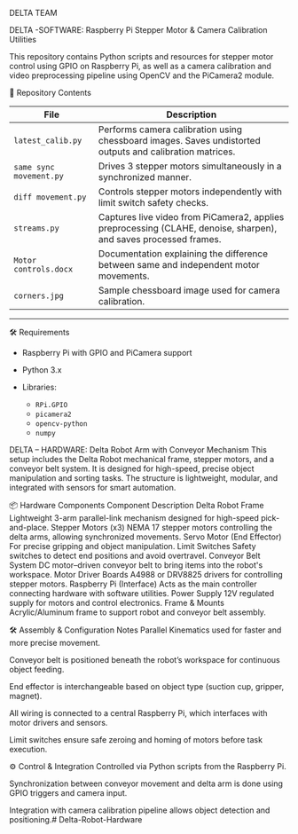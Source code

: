 DELTA TEAM

DELTA -SOFTWARE:
Raspberry Pi Stepper Motor & Camera Calibration Utilities

This repository contains Python scripts and resources for stepper motor control using GPIO on Raspberry Pi, as well as a camera calibration and video preprocessing pipeline using OpenCV and the PiCamera2 module.


 📁 Repository Contents

| File                    | Description                                                                                                      |
| ----------------------- | ---------------------------------------------------------------------------------------------------------------- |
| `latest_calib.py`       | Performs camera calibration using chessboard images. Saves undistorted outputs and calibration matrices.         |
| `same sync movement.py` | Drives 3 stepper motors simultaneously in a synchronized manner.                                                 |
| `diff movement.py`      | Controls stepper motors independently with limit switch safety checks.                                           |
| `streams.py`            | Captures live video from PiCamera2, applies preprocessing (CLAHE, denoise, sharpen), and saves processed frames. |
| `Motor controls.docx`   | Documentation explaining the difference between same and independent motor movements.                            |
| `corners.jpg`           | Sample chessboard image used for camera calibration.                                                             |

---

🛠️ Requirements

* Raspberry Pi with GPIO and PiCamera support
* Python 3.x
* Libraries:

  * `RPi.GPIO`
  * `picamera2`
  * `opencv-python`
  * `numpy`





DELTA – HARDWARE: Delta Robot Arm with Conveyor Mechanism
This setup includes the Delta Robot mechanical frame, stepper motors, and a conveyor belt system. It is designed for high-speed, precise object manipulation and sorting tasks. The structure is lightweight, modular, and integrated with sensors for smart automation.

📦 Hardware Components
Component	Description
Delta Robot Frame	Lightweight 3-arm parallel-link mechanism designed for high-speed pick-and-place.
Stepper Motors (x3)	NEMA 17 stepper motors controlling the delta arms, allowing synchronized movements.
Servo Motor (End Effector)	For precise gripping and object manipulation.
Limit Switches	Safety switches to detect end positions and avoid overtravel.
Conveyor Belt System	DC motor–driven conveyor belt to bring items into the robot's workspace.
Motor Driver Boards	A4988 or DRV8825 drivers for controlling stepper motors.
Raspberry Pi (Interface)	Acts as the main controller connecting hardware with software utilities.
Power Supply	12V regulated supply for motors and control electronics.
Frame & Mounts	Acrylic/Aluminum frame to support robot and conveyor belt assembly.

🛠️ Assembly & Configuration Notes
Parallel Kinematics used for faster and more precise movement.

Conveyor belt is positioned beneath the robot’s workspace for continuous object feeding.

End effector is interchangeable based on object type (suction cup, gripper, magnet).

All wiring is connected to a central Raspberry Pi, which interfaces with motor drivers and sensors.

Limit switches ensure safe zeroing and homing of motors before task execution.

⚙️ Control & Integration
Controlled via Python scripts from the Raspberry Pi.

Synchronization between conveyor movement and delta arm is done using GPIO triggers and camera input.

Integration with camera calibration pipeline allows object detection and positioning.# Delta-Robot-Hardware








